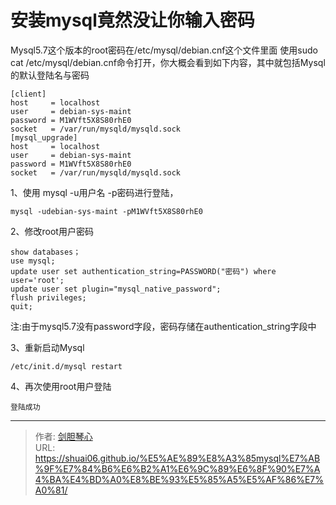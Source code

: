 # 安装mysql竟然没让你输入密码


  
Mysql5.7这个版本的root密码在/etc/mysql/debian.cnf这个文件里面 使用sudo cat /etc/mysql/debian.cnf命令打开，你大概会看到如下内容，其中就包括Mysql的默认登陆名与密码
  
```
[client]
host     = localhost
user     = debian-sys-maint
password = M1WVft5X8S80rhE0
socket   = /var/run/mysqld/mysqld.sock
[mysql_upgrade]
host     = localhost
user     = debian-sys-maint
password = M1WVft5X8S80rhE0
socket   = /var/run/mysqld/mysqld.sock

```


1、使用 mysql -u用户名 -p密码进行登陆，


```
mysql -udebian-sys-maint -pM1WVft5X8S80rhE0
```


2、修改root用户密码


```
show databases；
use mysql;
update user set authentication_string=PASSWORD("密码") where user='root';
update user set plugin="mysql_native_password";
flush privileges;
quit;
```


注:由于mysql5.7没有password字段，密码存储在authentication_string字段中

3、重新启动Mysql

```
/etc/init.d/mysql restart
```



4、再次使用root用户登陆


```
登陆成功
```



---

> 作者: [剑胆琴心](http://geoer.cn)  
> URL: https://shuai06.github.io/%E5%AE%89%E8%A3%85mysql%E7%AB%9F%E7%84%B6%E6%B2%A1%E6%9C%89%E6%8F%90%E7%A4%BA%E4%BD%A0%E8%BE%93%E5%85%A5%E5%AF%86%E7%A0%81/  

